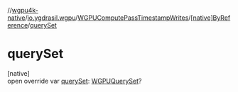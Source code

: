 //[wgpu4k-native](../../../../index.md)/[io.ygdrasil.wgpu](../../index.md)/[WGPUComputePassTimestampWrites](../index.md)/[[native]ByReference](index.md)/[querySet](query-set.md)

# querySet

[native]\
open override var [querySet](query-set.md): [WGPUQuerySet](../../-w-g-p-u-query-set/index.md)?